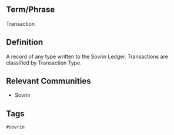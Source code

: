 ## Term/Phrase
Transaction

## Definition
A record of any type written to the Sovrin Ledger. Transactions are classified by Transaction Type.

## Relevant Communities
* Sovrin

## Tags
```
#sovrin
```
